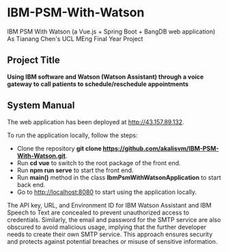 # IBM-PSM-With-Watson
IBM PSM With Watson (a Vue.js + Spring Boot + BangDB web application) As Tianang Chen's UCL MEng Final Year Project

## Project Title 

**Using IBM software and Watson (Watson Assistant) through a voice gateway to call patients to schedule/reschedule appointments**

## System Manual

The web application has been deployed at <http://43.157.89.132>.

To run the application locally, follow the steps:

- Clone the repository **git clone https://github.com/akalisvm/IBM-PSM-With-Watson.git**.
- Run **cd vue** to switch to the root package of the front end. 
- Run **npm run serve** to start the front end.
- Run **main()** method in the class **IbmPsmWithWatsonApplication** to start back end.
- Go to <http://localhost:8080> to start using the application locally.

The API key, URL, and Environment ID for IBM Watson Assistant and IBM Speech to Text are concealed to prevent unauthorized access to credentials. Similarly, the email and password for the SMTP service are also obscured to avoid malicious usage, implying that the further developer needs to create their own SMTP service. This approach ensures security and protects against potential breaches or misuse of sensitive information.